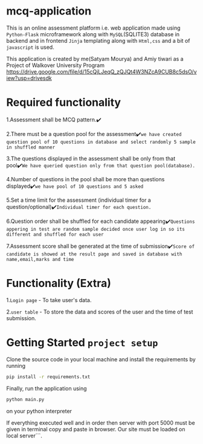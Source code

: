 # mcq-application
This is an online assessment platform i.e. web application made using ```Python-Flask``` microframework along with ```MySQL```(SQLITE3) database in backend and in frontend ```Jinja``` templating along with ```Html,css``` and a bit of ```javascript``` is used.

This application is created by me(Satyam Mourya) and Amiy tiwari as a Project of Walkover University Program
https://drive.google.com/file/d/15cQjLJeqQ_zQJQt4W3NZcA9CUB8c5dsO/view?usp=drivesdk


# Required functionality

1.Assessment shall be MCQ pattern.:heavy_check_mark:

2.There must be a question pool for the assessment:heavy_check_mark:```we have created question pool of 10 questions in database and select randomly 5 sample in shuffled manner```

3.The questions displayed in the assessment shall be only from that pool:heavy_check_mark:```We have queried question only from that question pool(database).```

4.Number of questions in the pool shall be more than questions displayed:heavy_check_mark:```we have pool of 10 questions and 5 asked```

5.Set a time limit for the assessment (individual timer for a question/optional):heavy_check_mark:```Individual timer for each question.```

6.Question order shall be shuffled for each candidate appearing:heavy_check_mark:```Questions appering in test are random sample decided once user log in so its different and shuffled for each user```

7.Assessment score shall be generated at the time of submission:heavy_check_mark:```Score of candidate is showed at the result page and saved in database with name,email,marks and time```


# Functionality (Extra)

1.```Login page``` - To take user's data.

2.```user table``` - To store the data and scores of the user and the time of test submission.


# Getting Started ```project setup```

Clone the source code in your local machine and install the requirements by running

```bash
pip install -r requirements.txt 
```

Finally, run the application using
```bash
python main.py
```
on your python interpreter

If everything executed well and in order then server with port 5000 must be given in terminal copy and paste in browser. Our site must be loaded on local server```.
